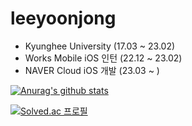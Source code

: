 leeyoonjong
===========

- Kyunghee University (17.03 ~ 23.02)
- Works Mobile iOS 인턴 (22.12 ~ 23.02)
- NAVER Cloud iOS 개발 (23.03 ~ )


[![Anurag's github stats](https://github-readme-stats.vercel.app/api?username=leeyoonjong)](https://github.com/anuraghazra/github-readme-stats)

[![Solved.ac
프로필](http://mazassumnida.wtf/api/v2/generate_badge?boj=yoonjong1820)](https://solved.ac/yoonjong1820)
